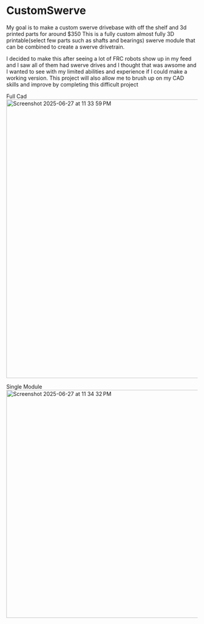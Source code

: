 # CustomSwerve
My goal is to make a custom swerve drivebase with off the shelf and 3d printed parts for around $350
This is a fully custom almost fully 3D printable(select few parts such as shafts and bearings) swerve module that can be combined to create a swerve drivetrain.

I decided to make this after seeing a lot of FRC robots show up in my feed and I saw all of them had swerve drives and I thought that was awsome and I wanted to see with my limited abilities and experience if I could make a working version. This project will also allow me to brush up on my CAD skills and improve by completing this difficult project

Full Cad
<img width="733" alt="Screenshot 2025-06-27 at 11 33 59 PM" src="https://github.com/user-attachments/assets/ea4b7cd6-1c74-4ba8-b5a9-098a8f38c166" />

Single Module
<img width="600" alt="Screenshot 2025-06-27 at 11 34 32 PM" src="https://github.com/user-attachments/assets/de6df38b-1571-49d6-824a-74390cbee5e9" />
